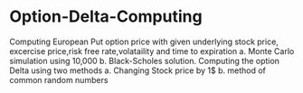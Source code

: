 # Option-Delta-Computing
Computing European Put option price with given underlying stock price, excercise price,risk free rate,volataility and time to expiration
a. Monte Carlo simulation using 10,000
b. Black-Scholes solution.
Computing the option Delta using two methods
a. Changing Stock price by 1$
b. method of common random numbers
